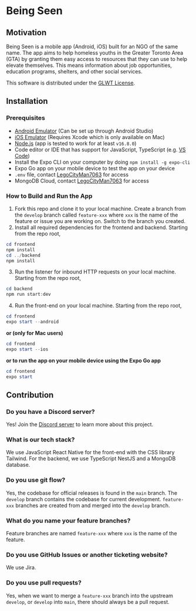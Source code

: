# Being Seen

## Motivation

Being Seen is a mobile app (Android, iOS) built for an NGO of the same name. The app aims to help homeless youths in the Greater Toronto Area (GTA) by granting them easy access to resources that they can use to help elevate themselves. This means information about job opportunities, education programs, shelters, and other social services.

This software is distributed under the [GLWT License](https://github.com/me-shaon/GLWTPL).

## Installation

### Prerequisites

- [Android Emulator](https://reactnative.dev/docs/environment-setup) (Can be set up through Android Studio)
- [iOS Emulator](https://reactnative.dev/docs/environment-setup) (Requires Xcode which is only available on Mac)
- [Node.js](https://nodejs.org/en/) (app is tested to work for at least `v16.8.0`)
- Code editor or IDE that has support for JavaScript, TypeScript (e.g. [VS Code](https://code.visualstudio.com/))
- Install the Expo CLI on your computer by doing `npm install -g expo-cli`
- Expo Go app on your mobile device to test the app on your device
- `.env` file, contact [LegoCityMan7063](https://github.com/LegoCityMan7063) for access
- MongoDB Cloud, contact [LegoCityMan7063](https://github.com/LegoCityMan7063) for access

### How to Build and Run the App

1. Fork this repo and clone it to your local machine. Create a branch from the `develop` branch called `feature-xxx` where `xxx` is the name of the feature or issue you are
 working on. Switch to the branch you created.
2. Install all required dependencies for the frontend and backend. Starting from the repo root,

```powershell
cd frontend
npm install
cd ../backend
npm install
```

3. Run the listener for inbound HTTP requests on your local machine. Starting from the repo root,

```powershell
cd backend
npm run start:dev
```

4. Run the front-end on your local machine. Starting from the repo root,

```powershell
cd frontend
expo start --android
```

**or (only for Mac users)**

```powershell
cd frontend
expo start --ios
```

**or to run the app on your mobile device using the Expo Go app**

```powershell
cd frontend
expo start
```

## Contribution

### Do you have a Discord server?

Yes! Join the [Discord server](https://discord.gg/fJvCC858) to learn more about this project.

### What is our tech stack?

We use JavaScript React Native for the front-end with the CSS library Tailwind. For the backend, we use TypeScript NestJS and a MongoDB database.


### Do you use git flow?

Yes, the codebase for official releases is found in the `main` branch. The `develop` branch 
contains the codebase for current development. `feature-xxx` branches are created from and merged into the `develop` branch.

### What do you name your feature branches?

Feature branches are named `feature-xxx` where `xxx` is the name of the feature.

### Do you use GitHub Issues or another ticketing website?

We use Jira.

### Do you use pull requests?

Yes, when we want to merge a `feature-xxx` branch into the upstream `develop`, or `develop` into `main`, there should always be a pull request.
